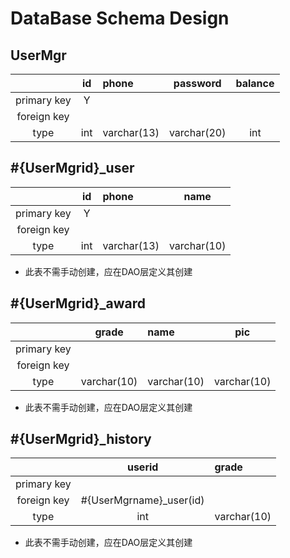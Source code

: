 # DataBase Schema Design

## UserMgr

|             | id  | phone       | password    | balance |
|:-----------:|:---:|:------------|-------------|:-------:|
| primary key |  Y  ||||||
| foreign key |||||||
|    type     | int | varchar(13) | varchar(20) |   int   |

## #{UserMgrid}_user

|             | id  | phone       |    name     | 
|:-----------:|:---:|:------------|:-----------:|
| primary key |  Y  ||||||
| foreign key |||||||
|    type     | int | varchar(13) | varchar(10) |

* 此表不需手动创建，应在DAO层定义其创建

## #{UserMgrid}_award

|             |    grade    | name        |     pic     | 
|:-----------:|:-----------:|:------------|:-----------:|
| primary key |             ||||||
| foreign key |||||||
|    type     | varchar(10) | varchar(10) | varchar(10) |

* 此表不需手动创建，应在DAO层定义其创建


## #{UserMgrid}_history


|             |         userid          | grade       |
|:-----------:|:-----------------------:|:------------|
| primary key |                         ||||||
| foreign key | #{UserMgrname}_user(id) ||||||
|    type     |           int           | varchar(10) |

* 此表不需手动创建，应在DAO层定义其创建